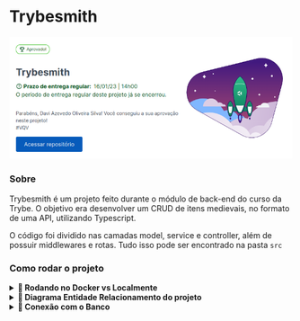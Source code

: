 # Trybesmith

  <img src="images/print-aprovacao.png" />

### Sobre

Trybesmith é um projeto feito durante o módulo de back-end do curso da Trybe. O objetivo era desenvolver um CRUD de itens medievais, no formato de uma API, utilizando Typescript.

O código foi dividido nas camadas model, service e controller, além de possuir middlewares e rotas. Tudo isso pode ser encontrado na pasta `src`

### Como rodar o projeto

<details>
  <summary><strong>🐳 Rodando no Docker vs Localmente</strong></summary><br />

## Com Docker

> Rode os serviços `node` e `db` com o comando `docker-compose up -d`.

- Lembre-se de parar o `mysql` se estiver usando localmente na porta padrão (`3306`), ou adapte, caso queria fazer uso da aplicação em containers
- Esses serviços irão inicializar um container chamado `trybesmith` e outro chamado `trybesmith_db`.
- A partir daqui você pode rodar o container `trybesmith` via CLI ou abri-lo no VS Code.

> Use o comando `docker exec -it trybesmith bash`.

- Ele te dará acesso ao terminal interativo do container criado pelo compose, que está rodando em segundo plano.

> Instale as dependências [**Caso existam**] com `npm install`

⚠ Atenção ⚠ Caso opte por utilizar o Docker, **TODOS** os comandos disponíveis no `package.json` (npm start, npm test, npm run dev, ...) devem ser executados **DENTRO** do container, ou seja, no terminal que aparece após a execução do comando `docker exec` citado acima.

⚠ Atenção ⚠ O **git** dentro do container não vem configurado com suas credenciais. Faça os commits fora do container, ou configure as suas credenciais do git dentro do container.

## Sem Docker

> Instale as dependências [**Caso existam**] com `npm install`

⚠ Atenção ⚠ Não rode o comando npm audit fix! Ele atualiza várias dependências do projeto, e essa atualização gera conflitos com o avaliador.

✨ **Dica:** Para rodar o projeto desta forma, obrigatoriamente você deve ter o `node` instalado em seu computador.
✨ **Dica:** O avaliador espera que a versão do `node` utilizada seja a 16.

</details>

<details>
  <summary><strong>🎲 Diagrama Entidade Relacionamento do projeto</strong></summary><br />
  O banco de dados do projeto segue a estrutura abaixo:

  <img src="images/diagram-der.png" height="200px" />

</details>

<details>
  <summary><strong>🏦 Conexão com o Banco</strong></summary><br />

**⚠️ É essencial configurar essas 3 variáveis de ambiente para testar o projeto localmente:**

```
  host: process.env.MYSQL_HOST
  user: process.env.MYSQL_USER
  password: process.env.MYSQL_PASSWORD
```

**⚠️ Existe um arquivo já criado chamado .env.example onde estão listadas as variáveis de ambiente esperadas no projeto.**

</details>
